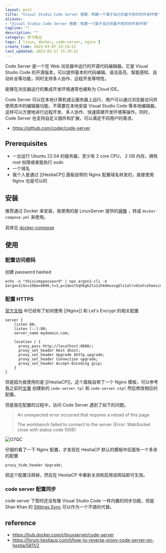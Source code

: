 ```yaml
---
layout: post
title: "Visual Studio Code Server 搭建：构建一个属于自己的基于网页的开发环境"
aliases:
- "Visual Studio Code Server 搭建：构建一个属于自己的基于网页的开发环境"
tagline: ""
description: ""
category: 学习笔记
tags: [ linux, docker, code-server, nginx ]
create_time: 2023-03-07 15:19:22
last_updated: 2023-03-17 15:19:22
---
```


Code Server 是一个在 Web 浏览器中运行的开源代码编辑器。它是 Visual Studio Code 的开源版本，可以提供基本的代码编辑、语法高亮、智能感知、自动补全等功能，同时支持多人协作、远程开发等特性。

能够在浏览器运行的集成开发环境通常也被称为 Cloud IDE。

Code Server 可以在本地计算机或云服务器上运行，用户可以通过浏览器访问并使用其中的编辑器功能，不需要在本地安装 Visual Studio Code 等本地编辑器。这样可以方便地进行远程开发、多人协作、快速搭建开发环境等操作。同时，Code Server 也支持自定义插件和扩展，可以满足不同用户的需求。

- <https://github.com/coder/code-server>

## Prerequisites

- 一台运行 Ubuntu 22.04 的服务器，至少有 2 core CPU， 2 GB 内存，拥有 root 权限或者能执行 sudo
- 一个域名
- 我个人是通过 [[HestiaCP]] 面板自带的 Nginx 配置域名转发的，直接使用 Nginx 也是可以的

## 安装

推荐通过 Docker 来安装，我使用的是 LinuxServer 提供的[镜像](https://hub.docker.com/r/linuxserver/code-server) ，转成 `docker-compose.yml` 来使用。

具体见 [docker-compose](https://github.com/einverne/dockerfile)

## 使用

### 配置访问密码

创建 password hashed

```
echo -n "thisismypassword" | npx argon2-cli -e
$argon2i$v=19$m=4096,t=3,p=1$wst5qhbgk2lu1ih4dmuxvg$ls1alrvdiwtvzhwnzcm1dugg+5dto3dt1d5v9xtlws4
```

### 配置 HTTPS

[官方文档](https://github.com/coder/code-server/blob/main/docs/guide.md#using-lets-encrypt-with-nginx) 中已经有了如何使用 [[Nginx]] 和 Let's Encrypt 的相关配置

```
server {
    listen 80;
    listen [::]:80;
    server_name mydomain.com;

    location / {
      proxy_pass http://localhost:8080/;
      proxy_set_header Host $host;
      proxy_set_header Upgrade $http_upgrade;
      proxy_set_header Connection upgrade;
      proxy_set_header Accept-Encoding gzip;
    }
}
```

但是因为我使用的是 [[HestiaCP]]，这个面板自带了一个 Nginx 模板，可以参考我之前的[文章](/post/2023/01/hestiacp-web-template.html) 创建新的 `code-server.tpl` 和 `code-server.stpl` 然后修改相应的配置。

但是我在配置的过程中，访问 Code Server 遇到了如下的问题。

> An unexpected error occurred that requires a reload of this page.
>
> The workbench failed to connect to the server (Error: WebSocket close with status code 1006)

![O7QC](https://photo.einverne.info/images/2023/03/17/O7QC.png)

仔细的看了一下 Nginx 配置，才发现在 HestiaCP 默认的模板中后面有一个多余的配置

```
proxy_hide_header Upgrade;
```

把这个配置注释掉，然后在 HestiaCP 中重新关闭和启用该网站即可生效。

### code server 配置同步

code server 下暂时还没有像 Visual Studio Code 一样内置的同步功能，但是 Shan Khan 的 [Stttings Sync](https://marketplace.visualstudio.com/items?itemName=Shan.code-settings-sync&ssr=false#overview) 可以作为一个不错的代替。

## reference

- <https://hub.docker.com/r/linuxserver/code-server>
- <https://forum.hestiacp.com/t/how-to-reverse-proxy-code-server-on-hestia/5811/2>
